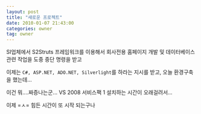 ```yaml
---
layout: post
title: "새로운 프로젝트"
date: 2010-01-07 21:43:00
categories: owner
tag: owner
---
```


SI업체에서
S2Struts 프레임워크를 이용해서 회사전용 홈페이지 개발 및 데이터베이스 관련 작업을
도중 중단 명령을 받고

이제는 `C#, ASP.NET, ADO.NET, Silverlight`를 하라는 지시를 받고,
오늘 환경구축을 했는데...

이건 뭐....짜증나는군...
VS 2008 서비스팩 1 설치하는 시간이 오래걸려서...

이제 =ㅅ= 힘든 시간이 또 시작 되는구나

